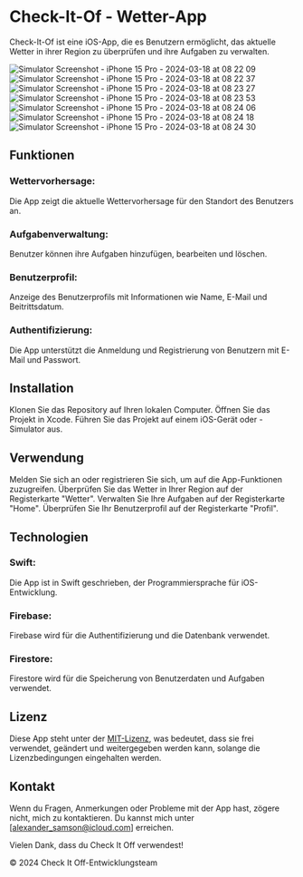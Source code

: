 # Check-It-Of - Wetter-App
Check-It-Of ist eine iOS-App, die es Benutzern ermöglicht, das aktuelle Wetter in ihrer Region zu überprüfen und ihre Aufgaben zu verwalten.

![Simulator Screenshot - iPhone 15 Pro - 2024-03-18 at 08 22 09](https://github.com/SI-Classroom-Batch-009/ios-abschluss-samsonalexandre/assets/12011808/31aed0ed-609e-43e2-8efc-fabf0206d157)
![Simulator Screenshot - iPhone 15 Pro - 2024-03-18 at 08 22 37](https://github.com/SI-Classroom-Batch-009/ios-abschluss-samsonalexandre/assets/12011808/c602cc27-7064-4dd9-a1fc-dcb23cf5db25)
![Simulator Screenshot - iPhone 15 Pro - 2024-03-18 at 08 23 27](https://github.com/SI-Classroom-Batch-009/ios-abschluss-samsonalexandre/assets/12011808/bf9cb543-2234-4fff-88ef-fcd9d45b7088)
![Simulator Screenshot - iPhone 15 Pro - 2024-03-18 at 08 23 53](https://github.com/SI-Classroom-Batch-009/ios-abschluss-samsonalexandre/assets/12011808/02ba1e42-ffcd-4085-9545-7e5a62437346)
![Simulator Screenshot - iPhone 15 Pro - 2024-03-18 at 08 24 06](https://github.com/SI-Classroom-Batch-009/ios-abschluss-samsonalexandre/assets/12011808/cb9bebda-1cca-4547-9d69-eb15d974db0e)
![Simulator Screenshot - iPhone 15 Pro - 2024-03-18 at 08 24 18](https://github.com/SI-Classroom-Batch-009/ios-abschluss-samsonalexandre/assets/12011808/58840994-9eca-489f-9eeb-306ee0f83e7d)
![Simulator Screenshot - iPhone 15 Pro - 2024-03-18 at 08 24 30](https://github.com/SI-Classroom-Batch-009/ios-abschluss-samsonalexandre/assets/12011808/4beff3be-82d1-41bc-a8e6-1af556d8b220)



## Funktionen

### Wettervorhersage: 
Die App zeigt die aktuelle Wettervorhersage für den Standort des Benutzers an.
### Aufgabenverwaltung: 
Benutzer können ihre Aufgaben hinzufügen, bearbeiten und löschen.
### Benutzerprofil: 
Anzeige des Benutzerprofils mit Informationen wie Name, E-Mail und Beitrittsdatum.
### Authentifizierung: 
Die App unterstützt die Anmeldung und Registrierung von Benutzern mit E-Mail und Passwort.

## Installation
Klonen Sie das Repository auf Ihren lokalen Computer.
Öffnen Sie das Projekt in Xcode.
Führen Sie das Projekt auf einem iOS-Gerät oder -Simulator aus.

## Verwendung
Melden Sie sich an oder registrieren Sie sich, um auf die App-Funktionen zuzugreifen.
Überprüfen Sie das Wetter in Ihrer Region auf der Registerkarte "Wetter".
Verwalten Sie Ihre Aufgaben auf der Registerkarte "Home".
Überprüfen Sie Ihr Benutzerprofil auf der Registerkarte "Profil".

## Technologien
### Swift: 
Die App ist in Swift geschrieben, der Programmiersprache für iOS-Entwicklung.
### Firebase: 
Firebase wird für die Authentifizierung und die Datenbank verwendet.
### Firestore: 
Firestore wird für die Speicherung von Benutzerdaten und Aufgaben verwendet.

## Lizenz

Diese App steht unter der [MIT-Lizenz](https://appmaster.io/de/glossary/mit-lizenz), was bedeutet, dass sie frei verwendet, geändert und weitergegeben werden kann, solange die Lizenzbedingungen eingehalten werden.

## Kontakt
Wenn du Fragen, Anmerkungen oder Probleme mit der App hast, zögere nicht, mich zu kontaktieren. Du kannst mich unter [alexander_samson@icloud.com] erreichen.

Vielen Dank, dass du Check It Off verwendest!

© 2024 Check It Off-Entwicklungsteam
